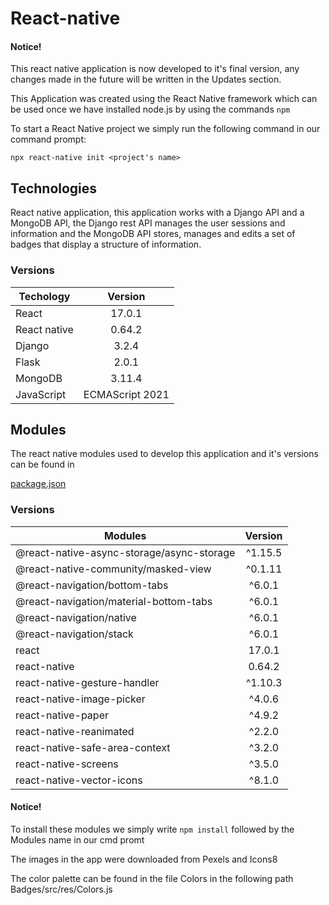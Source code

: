 # React-native
#### Notice!
This react native application is now developed to it's final version, any changes made in the future will be written in the Updates section.

This Application was created using the React Native framework which can be used once we have installed node.js by using the commands `npm`

To start a React Native project we simply run the following command in our command prompt:

`npx react-native init <project's name>`

## Technologies

React native application, this application works with a Django API and a MongoDB API, the Django rest API manages the user sessions and information 
and the MongoDB API stores, manages and edits a set of badges that display a structure of information.

### Versions

|   Techology   |    Version    |
| ------------- |:-------------:|
|    React      |    17.0.1     |
| React native  |    0.64.2     | 
|    Django     |    3.2.4      |
|     Flask     |    2.0.1      |
|    MongoDB    |   3.11.4      |
|  JavaScript   |ECMAScript 2021|

## Modules

The react native modules used to develop this application and it's versions can be found in 

[package.json](./package.json)

### Versions

| Modules                                        | Version      |
| ---------------------------------------------- |:-------------:|
|  @react-native-async-storage/async-storage     |   ^1.15.5     |
|  @react-native-community/masked-view           |   ^0.1.11     |
|  @react-navigation/bottom-tabs                 |   ^6.0.1      |
|  @react-navigation/material-bottom-tabs        |   ^6.0.1      |
|  @react-navigation/native                      |   ^6.0.1      |
|  @react-navigation/stack                       |   ^6.0.1      |
|  react                                         |   17.0.1      |
|  react-native                                  |   0.64.2      |
|  react-native-gesture-handler                  |   ^1.10.3     |
|  react-native-image-picker                     |   ^4.0.6      |
|  react-native-paper                            |   ^4.9.2      |
|  react-native-reanimated                       |   ^2.2.0      |
|  react-native-safe-area-context                |   ^3.2.0      |
|  react-native-screens                          |   ^3.5.0      |
|  react-native-vector-icons                     |   ^8.1.0      |

#### Notice!

To install these modules we simply write `npm install` followed by the Modules name in our cmd promt


The images in the app were downloaded from Pexels and Icons8

The color palette can be found in the file Colors in the following path
Badges/src/res/Colors.js

